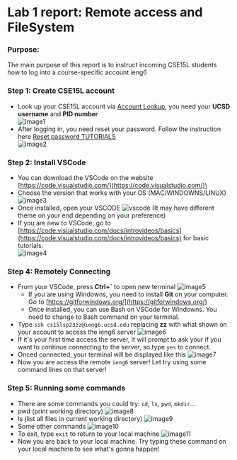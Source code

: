 # Lab 1 report: Remote access and FileSystem
### Purpose:
The main purpose of this report is to instruct incoming CSE15L students how to log into a course-specific account ieng6
### Step 1: Create CSE15L account
* Look up your CSE15L account via [Account Lookup](https://sdacs.ucsd.edu/~icc/index.php), you need your **UCSD username** and **PID number**\
![image1](https://user-images.githubusercontent.com/112384009/230851910-003311f0-d73e-4023-8b7b-c138e7354a68.jpg)
* After logging in, you need reset your password. Follow the instruction here [Reset password TUTORIALS](https://drive.google.com/file/d/17IDZn8Qq7Q0RkYMxdiIR0o6HJ3B5YqSW/view)\
![image2](https://user-images.githubusercontent.com/112384009/230851912-4f571f5a-1f08-4cb7-bb34-52d13fd6283c.jpg)
### Step 2: Install VSCode
* You can download the VSCode on the website [https://code.visualstudio.com/](https://code.visualstudio.com/)\
* Choose the version that works with your OS (MAC/WINDOWNS/LINUX)\
![image3](https://user-images.githubusercontent.com/112384009/230851914-981e6064-740a-4fb6-9349-0ecaca090cf5.jpg)
* Once installed, open your VSCODE
![vscode](https://user-images.githubusercontent.com/112384009/230851932-8cd8e41b-f2f8-4801-860e-86661b41d950.jpg)
(It may have different theme on your end depending on your preference)
* If you are new to VSCode, go to [https://code.visualstudio.com/docs/introvideos/basics](https://code.visualstudio.com/docs/introvideos/basics) for basic tutorials.\
![image4](https://user-images.githubusercontent.com/112384009/230851916-99f2ea5a-0f1d-4bcf-b0dd-6937891ba66d.jpg)
### Step 4: Remotely Connecting
* From your VSCode, press **Ctrl+\`** to open new terminal
![image5](https://user-images.githubusercontent.com/112384009/230851918-3d03bb5f-6741-42f1-8eda-5369155aa34e.jpg)
  * If you are using Windowns, you need to install **Git** on your computer. Go to [https://gitforwindows.org/](https://gitforwindows.org/)
  * Once installed, you can use Bash on VSCode for Windowns. You need to change to Bash command on your terminal.
* Type `ssh cs15lsp23zz@ieng6.ucsd.edu` replacing **zz** with what shown on your account to access the ieng6 server
![image6](https://user-images.githubusercontent.com/112384009/230851919-98bb53d5-1c01-458e-b477-2e9e974a73f5.jpg)
* If it's your first time access the server, it will prompt to ask your if you want to continue connecting to the server, so type `yes` to connect.
* Onced connected, your terminal will be displayed like this
![image7](https://user-images.githubusercontent.com/112384009/230851920-8ce69061-b477-4827-a426-8c578a7eb0df.jpg)
* Now you are access the remote `ieng6` server! Let try using some command lines on that server!
### Step 5: Running some commands
* There are some commands you could try: `cd`, `ls`, `pwd`, `mkdir`...
* pwd (print working directory)
![image8](https://user-images.githubusercontent.com/112384009/230851922-959b9fa8-b16c-40ea-9b13-eeb2fb70546b.jpg)
* ls (list all files in current working directory)
![image9](https://user-images.githubusercontent.com/112384009/230851924-ebb323e7-203b-4cb0-9988-80dea3c4e8df.jpg)
* Some other commands
![image10](https://user-images.githubusercontent.com/112384009/230851927-a4a69e55-9dce-41af-bcb1-ecc1ea269af6.jpg)
* To exit, type `exit` to return to your local machine
![image11](https://user-images.githubusercontent.com/112384009/230851929-e30b4e6c-ee7a-4035-9d23-382c0b42dc8f.jpg)
* Now you are back to your local machine. Try typing these command on your local machine to see what's gonna happen!
